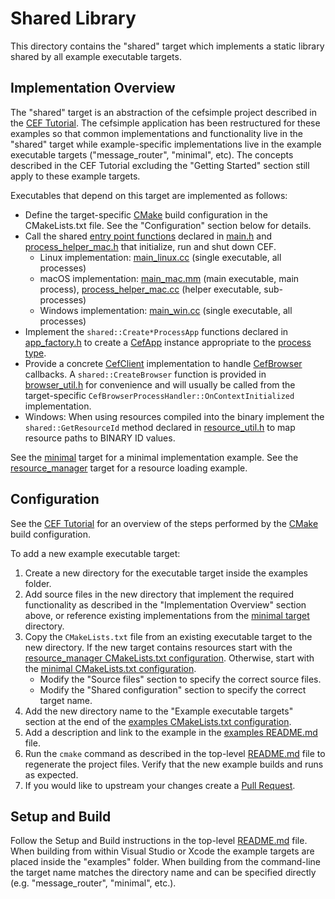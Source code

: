 # Shared Library

This directory contains the "shared" target which implements a static library shared by all example executable targets.

## Implementation Overview

The "shared" target is an abstraction of the cefsimple project described in the [CEF Tutorial](https://bitbucket.org/chromiumembedded/cef/wiki/Tutorial.md). The cefsimple application has been restructured for these examples so that common implementations and functionality live in the "shared" target while example-specific implementations live in the example executable targets ("message_router", "minimal", etc). The concepts described in the CEF Tutorial excluding the "Getting Started" section still apply to these example targets.

Executables that depend on this target are implemented as follows:

 * Define the target-specific [CMake](https://cmake.org/) build configuration in the CMakeLists.txt file. See the "Configuration" section below for details.
 * Call the shared [entry point functions](https://bitbucket.org/chromiumembedded/cef/wiki/GeneralUsage.md#markdown-header-entry-point-function) declared in [main.h](main.h) and [process_helper_mac.h](process_helper_mac.h) that initialize, run and shut down CEF.
      * Linux implementation: [main_linux.cc](main_linux.cc) (single executable, all processes)
      * macOS implementation: [main_mac.mm](main_mac.mm) (main executable, main process), [process_helper_mac.cc](process_helper_mac.cc) (helper executable, sub-processes)
      * Windows implementation: [main_win.cc](main_win.cc) (single executable, all processes)
 * Implement the `shared::Create*ProcessApp` functions declared in [app_factory.h](app_factory.h) to create a [CefApp](https://bitbucket.org/chromiumembedded/cef/wiki/GeneralUsage.md#markdown-header-cefapp) instance appropriate to the [process type](https://bitbucket.org/chromiumembedded/cef/wiki/GeneralUsage.md#markdown-header-processes).
 * Provide a concrete [CefClient](https://bitbucket.org/chromiumembedded/cef/wiki/GeneralUsage.md#markdown-header-cefclient) implementation to handle [CefBrowser](https://bitbucket.org/chromiumembedded/cef/wiki/GeneralUsage.md#markdown-header-cefbrowser-and-cefframe) callbacks. A `shared::CreateBrowser` function is provided in [browser_util.h](browser_util.h) for convenience and will usually be called from the target-specific `CefBrowserProcessHandler::OnContextInitialized` implementation. 
 * Windows: When using resources compiled into the binary implement the `shared::GetResourceId` method declared in [resource_util.h](resource_util.h) to map resource paths to BINARY ID values.

See the [minimal](../minimal) target for a minimal implementation example.
See the [resource_manager](../resource_manager) target for a resource loading example.

## Configuration

See the [CEF Tutorial](https://bitbucket.org/chromiumembedded/cef/wiki/Tutorial.md#markdown-header-build-steps) for an overview of the steps performed by the [CMake](https://cmake.org/) build configuration.

To add a new example executable target:

 1. Create a new directory for the executable target inside the examples folder.
 2. Add source files in the new directory that implement the required functionality as described in the "Implementation Overview" section above, or reference existing implementations from the [minimal target](../minimal) directory.
 3. Copy the `CMakeLists.txt` file from an existing executable target to the new directory. If the new target contains resources start with the [resource_manager CMakeLists.txt configuration](../resource_manager/CMakeLists.txt). Otherwise, start with the [minimal CMakeLists.txt configuration](../minimal/CMakeLists.txt).
     * Modify the "Source files" section to specify the correct source files.
     * Modify the "Shared configuration" section to specify the correct target name.
 4. Add the new directory name to the "Example executable targets" section at the end of the [examples CMakeLists.txt configuration](../CMakeLists.txt).
 5. Add a description and link to the example in the [examples README.md](../README.md) file.
 6. Run the `cmake` command as described in the top-level [README.md](../../README.md) file to regenerate the project files. Verify that the new example builds and runs as expected.
 7. If you would like to upstream your changes create a [Pull Request](https://bitbucket.org/chromiumembedded/cef/wiki/ContributingWithGit.md#markdown-header-working-with-pull-requests).

## Setup and Build

Follow the Setup and Build instructions in the top-level [README.md](../../README.md) file. When building from within Visual Studio or Xcode the example targets are placed inside the "examples" folder. When building from the command-line the target name matches the directory name and can be specified directly (e.g. "message_router", "minimal", etc.).
